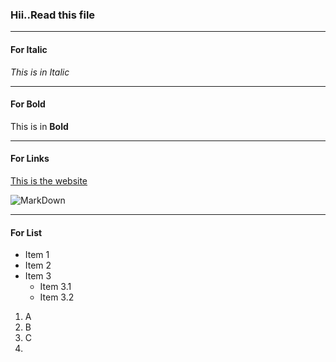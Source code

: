 ### Hii..Read this file
---
#### For Italic

*This is in Italic*

---
#### For Bold

This is in **Bold**

---
#### For Links

[This is the website](https://yush.dev)

![MarkDown](https://www.google.com/imgres?q=markdown%20image%20&imgurl=https%3A%2F%2Fupload.wikimedia.org%2Fwikipedia%2Fcommons%2Fthumb%2F4%2F48%2FMarkdown-mark.svg%2F1200px-Markdown-mark.svg.png&imgrefurl=https%3A%2F%2Fen.wikipedia.org%2Fwiki%2FMarkdown&docid=zoLpUa-2ITSoUM&tbnid=rg1tcAvVsGl5wM&vet=12ahUKEwicqunNo92GAxXNUGwGHdL7BbEQM3oECBcQAA..i&w=1200&h=738&hcb=2&ved=2ahUKEwicqunNo92GAxXNUGwGHdL7BbEQM3oECBcQAA)

---
#### For List

- Item 1
- Item 2
- Item 3
   - Item 3.1
   - Item 3.2
     
1. A
2. B
3. C
4. 
